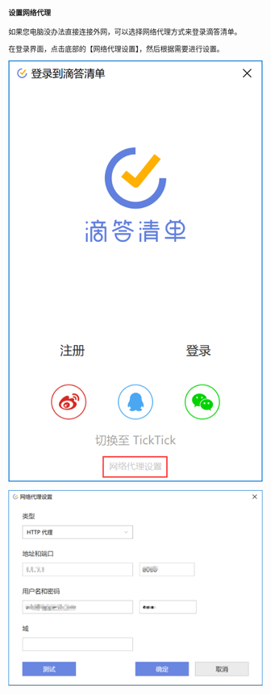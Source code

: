 #### 设置网络代理

如果您电脑没办法直接连接外网，可以选择网络代理方式来登录滴答清单。

在登录界面，点击底部的【网络代理设置】，然后根据需要进行设置。

![](../../images/Windows/account/pasted%20image%200.png)

![](../../images/Windows/account/pasted%20image%200%202.png)

